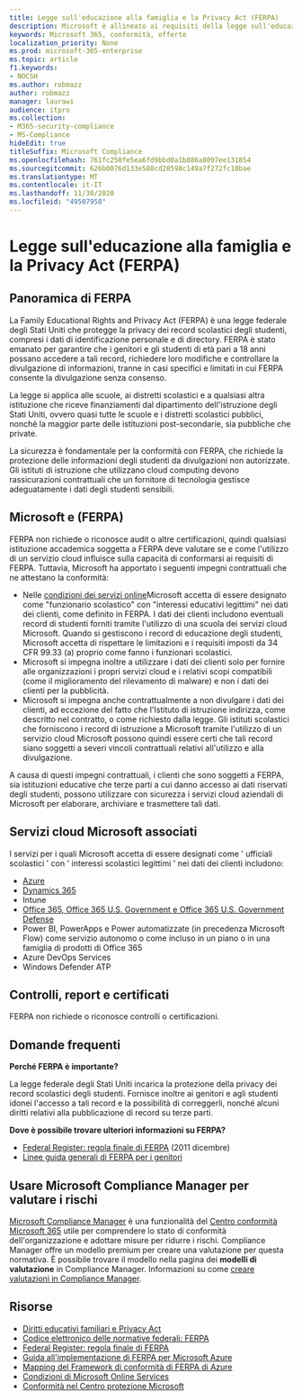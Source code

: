 ```yaml
---
title: Legge sull'educazione alla famiglia e la Privacy Act (FERPA)
description: Microsoft è allineato ai requisiti della legge sull'educazione alla famiglia degli Stati Uniti e sulla Privacy Act.
keywords: Microsoft 365, conformità, offerte
localization_priority: None
ms.prod: microsoft-365-enterprise
ms.topic: article
f1.keywords:
- NOCSH
ms.author: robmazz
author: robmazz
manager: laurawi
audience: itpro
ms.collection:
- M365-security-compliance
- MS-Compliance
hideEdit: true
titleSuffix: Microsoft Compliance
ms.openlocfilehash: 761fc250fe5ea6fd9bbd0a1b886a8097ee131854
ms.sourcegitcommit: 626b0076d133e588cd28598c149a7f272fc18bae
ms.translationtype: MT
ms.contentlocale: it-IT
ms.lasthandoff: 11/30/2020
ms.locfileid: "49507958"
---
```

# <a name="family-educational-rights-and-privacy-act-ferpa"></a>Legge sull'educazione alla famiglia e la Privacy Act (FERPA)

## <a name="ferpa-overview"></a>Panoramica di FERPA

La Family Educational Rights and Privacy Act (FERPA) è una legge federale degli Stati Uniti che protegge la privacy dei record scolastici degli studenti, compresi i dati di identificazione personale e di directory. FERPA è stato emanato per garantire che i genitori e gli studenti di età pari a 18 anni possano accedere a tali record, richiedere loro modifiche e controllare la divulgazione di informazioni, tranne in casi specifici e limitati in cui FERPA consente la divulgazione senza consenso.

La legge si applica alle scuole, ai distretti scolastici e a qualsiasi altra istituzione che riceve finanziamenti dal dipartimento dell'istruzione degli Stati Uniti, ovvero quasi tutte le scuole e i distretti scolastici pubblici, nonché la maggior parte delle istituzioni post-secondarie, sia pubbliche che private.

La sicurezza è fondamentale per la conformità con FERPA, che richiede la protezione delle informazioni degli studenti da divulgazioni non autorizzate. Gli istituti di istruzione che utilizzano cloud computing devono rassicurazioni contrattuali che un fornitore di tecnologia gestisce adeguatamente i dati degli studenti sensibili.

## <a name="microsoft-and-ferpa"></a>Microsoft e (FERPA)

FERPA non richiede o riconosce audit o altre certificazioni, quindi qualsiasi istituzione accademica soggetta a FERPA deve valutare se e come l'utilizzo di un servizio cloud influisce sulla capacità di conformarsi ai requisiti di FERPA. Tuttavia, Microsoft ha apportato i seguenti impegni contrattuali che ne attestano la conformità:

- Nelle [condizioni dei servizi online](https://aka.ms/Online-Services-Terms)Microsoft accetta di essere designato come "funzionario scolastico" con "interessi educativi legittimi" nei dati dei clienti, come definito in FERPA. I dati dei clienti includono eventuali record di studenti forniti tramite l'utilizzo di una scuola dei servizi cloud Microsoft. Quando si gestiscono i record di educazione degli studenti, Microsoft accetta di rispettare le limitazioni e i requisiti imposti da 34 CFR 99.33 (a) proprio come fanno i funzionari scolastici.
- Microsoft si impegna inoltre a utilizzare i dati dei clienti solo per fornire alle organizzazioni i propri servizi cloud e i relativi scopi compatibili (come il miglioramento del rilevamento di malware) e non i dati dei clienti per la pubblicità.
- Microsoft si impegna anche contrattualmente a non divulgare i dati dei clienti, ad eccezione del fatto che l'Istituto di istruzione indirizza, come descritto nel contratto, o come richiesto dalla legge. Gli istituti scolastici che forniscono i record di istruzione a Microsoft tramite l'utilizzo di un servizio cloud Microsoft possono quindi essere certi che tali record siano soggetti a severi vincoli contrattuali relativi all'utilizzo e alla divulgazione.

A causa di questi impegni contrattuali, i clienti che sono soggetti a FERPA, sia istituzioni educative che terze parti a cui danno accesso ai dati riservati degli studenti, possono utilizzare con sicurezza i servizi cloud aziendali di Microsoft per elaborare, archiviare e trasmettere tali dati.

## <a name="microsoft-in-scope-cloud-services"></a>Servizi cloud Microsoft associati

I servizi per i quali Microsoft accetta di essere designati come ' ufficiali scolastici ' con ' interessi scolastici legittimi ' nei dati dei clienti includono:

- [Azure](https://aka.ms/AzureCompliance)
- [Dynamics 365](https://aka.ms/d365-compliance-list)
- Intune
- [Office 365, Office 365 U.S. Government e Office 365 U.S. Government Defense](https://go.microsoft.com/fwlink/p/?LinkID=2077751)
- Power BI, PowerApps e Power automatizzate (in precedenza Microsoft Flow) come servizio autonomo o come incluso in un piano o in una famiglia di prodotti di Office 365
- Azure DevOps Services
- Windows Defender ATP

## <a name="audits-reports-and-certificates"></a>Controlli, report e certificati

FERPA non richiede o riconosce controlli o certificazioni.

## <a name="frequently-asked-questions"></a>Domande frequenti

**Perché FERPA è importante?**

La legge federale degli Stati Uniti incarica la protezione della privacy dei record scolastici degli studenti. Fornisce inoltre ai genitori e agli studenti idonei l'accesso a tali record e la possibilità di correggerli, nonché alcuni diritti relativi alla pubblicazione di record su terze parti.

**Dove è possibile trovare ulteriori informazioni su FERPA?**

- [Federal Register: regola finale di FERPA](https://aka.ms/ferpa-reg) (2011 dicembre)
- [Linee guida generali di FERPA per i genitori](https://www2.ed.gov/policy/gen/guid/fpco/ferpa/parents.html)

## <a name="use-microsoft-compliance-manager-to-assess-your-risk"></a>Usare Microsoft Compliance Manager per valutare i rischi

[Microsoft Compliance Manager](https://docs.microsoft.com/microsoft-365/compliance/compliance-manager) è una funzionalità del [Centro conformità Microsoft 365](https://docs.microsoft.com/microsoft-365/compliance/microsoft-365-compliance-center) utile per comprendere lo stato di conformità dell'organizzazione e adottare misure per ridurre i rischi. Compliance Manager offre un modello premium per creare una valutazione per questa normativa. È possibile trovare il modello nella pagina dei **modelli di valutazione** in Compliance Manager. Informazioni su come [creare valutazioni in Compliance Manager](https://docs.microsoft.com/microsoft-365/compliance/compliance-manager-assessments).

## <a name="resources"></a>Risorse

- [Diritti educativi familiari e Privacy Act](https://www.ed.gov/policy/gen/guid/fpco/ferpa/index.html)
- [Codice elettronico delle normative federali: FERPA](https://aka.ms/FERPA-GPO)
- [Federal Register: regola finale di FERPA](https://aka.ms/ferpa-reg)
- [Guida all'implementazione di FERPA per Microsoft Azure](https://aka.ms/azureferpa)
- [Mapping del Framework di conformità di FERPA di Azure](https://aka.ms/AzureFERPAMapping)
- [Condizioni di Microsoft Online Services](https://aka.ms/Online-Services-Terms)
- [Conformità nel Centro protezione Microsoft](https://www.microsoft.com/trust-center/compliance/compliance-overview)
